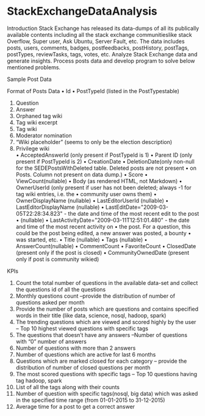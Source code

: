 # StackExchangeDataAnalysis

Introduction
Stack Exchange has released its data-dumps of all its publically available contents including all the stack 
exchange communitieslike stack Overflow, Super user, Ask Ubuntu, Server Fault, etc. The data includes 
posts, users, comments, badges, postfeedbacks, postHistory, postTags, postTypes, reviewTasks, tags, 
votes, etc. Analyze Stack Exchange data and generate insights. Process posts data and develop program 
to solve below mentioned problems.

Sample Post Data
<row Id="41" PostTypeId="1" AcceptedAnswerId="44" CreationDate="2014-05-14T11:15:40.907" 
Score="28" ViewCount="1897" Body="&lt;p&gt;R has many libraries which are aimed at Data Analysis 
(e.g. JAGS, BUGS, ARULES etc..), and is mentioned in popular textbooks such as: J.Krusche, Doing 
Bayesian Data Analysis; B.Lantz, &quot;Machine Learning with 
R&quot;.&lt;/p&gt;&#xA;&#xA;&lt;p&gt;I've seen a guideline of 5TB for a dataset to be considered as 
Big Data.&lt;/p&gt;&#xA;&#xA;&lt;p&gt;My question is: Is R suitable for the amount of Data typically 
seen in Big Data problems? &#xA;Are there strategies to be employed when using R with this size of 
dataset?&lt;/p&gt;&#xA;" OwnerUserId="136" LastEditorUserId="118" LastEditDate="2014-05-
14T13:06:28.407" LastActivityDate="2015-04-12T05:00:23.663" Title="Is the R language suitable for Big 
Data" Tags="&lt;bigdata&gt;&lt;r&gt;" AnswerCount="8" CommentCount="1" FavoriteCount="13" />

Format of Posts Data
•	Id
•	PostTypeId (listed in the PostTypestable)
  1.	Question
  2.	Answer
  3.	Orphaned tag wiki
  4.	Tag wiki excerpt
  5.	Tag wiki
  6.	Moderator nomination
  7.	“Wiki placeholder” (seems to only be the election description)
  8.	Privilege wiki	
•	AcceptedAnswerId (only present if PostTypeId is 1)
•	Parent ID (only present if PostTypeId is 2)
•	CreationDate
•	DeletionDate(only non-null for the SEDEPostsWithDeleted table. Deleted posts are not present
•	on Posts. Column not present on data dump.)
•	Score
•	ViewCount(nullable)
•	Body (as rendered HTML, not Markdown)
•	OwnerUserId (only present if user has not been deleted; always -1 for tag wiki entries, i.e. the 
•	community user owns them)
•	OwnerDisplayName (nullable)
•	LastEditorUserId (nullable)
•	LastEditorDisplayName (nullable)
•	LastEditDate="2009-03-05T22:28:34.823" - the date and time of the most recent edit to the post 
•	(nullable)
•	LastActivityDate="2009-03-11T12:51:01.480" - the date and time of the most recent activity on 
•	the post. For a question, this could be the post being edited, a new answer was posted, a bounty 
•	was started, etc.
•	Title (nullable)
•	Tags (nullable)
•	AnswerCount(nullable)
•	CommentCount
•	FavoriteCount
•	ClosedDate (present only if the post is closed)
•	CommunityOwnedDate (present only if post is community wikied)


KPIs
1. Count the total number of questions in the available data-set and collect the questions id of all 
the questions
2. Monthly questions count –provide the distribution of number of questions asked per month
3. Provide the number of posts which are questions and contains specified words in their title (like 
data, science, nosql, hadoop, spark)
4. The trending questions which are viewed and scored highly by the user – Top 10 highest viewed 
questions with specific tags
5. The questions that doesn’t have any answers –Number of questions with “0” number of 
answers
6. Number of questions with more than 2 answers
7. Number of questions which are active for last 6 months
8. Questions which are marked closed for each category – provide the distribution of number of 
closed questions per month
9. The most scored questions with specific tags – Top 10 questions having tag hadoop, spark
10. List of all the tags along with their counts
11. Number of question with specific tags(nosql, big data) which was asked in the specified time 
range (from 01-01-2015 to 31-12-2015)
12. Average time for a post to get a correct answer
